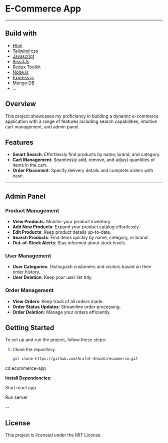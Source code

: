 # E-Commerce App

---

## Build with

- [Html](#html)
- [Tailwind css](#tailwind-css)
- [Javascript](#javascript)
- [ReactJs](#reactjs)
- [Redux Toolkit](#redux-toolkit)
- [Node.js](#node.js)
- [Express.js](#express.js)
- [Mongo DB](#mongo-db)
- ...

## Overview

This project showcases my proficiency in building a dynamic e-commerce application with a range of features including search capabilities, intuitive cart management, and admin panel.

## Features

- **Smart Search**: Effortlessly find products by name, brand, and category.
- **Cart Management**: Seamlessly add, remove, and adjust quantities of items in the cart.
- **Order Placement**: Specify delivery details and complete orders with ease.
---

## Admin Panel

### Product Management

- **View Products**: Monitor your product inventory.
- **Add New Products**: Expand your product catalog effortlessly.
- **Edit Products**: Keep product details up-to-date.
- **Search Products**: Find items quickly by name, category, or brand.
- **Out-of-Stock Alerts**: Stay informed about stock levels.

### User Management

- **User Categories**: Distinguish customers and visitors based on their order history.
- **User Deletion**: Keep your user list tidy.

### Order Management

- **View Orders**: Keep track of all orders made.
- **Order Status Updates**: Streamline order processing.
- **Order Deletion**: Manage your orders efficiently.

## Getting Started

To set up and run the project, follow these steps:

1. Clone the repository.
   ```bash
   git clone https://github.com/Arafat-Shaikh/ecommerce.git

cd ecommerce-app
   
**Install Dependencies:**

  Start react app

  Run server

--

## License

This project is licensed under the MIT License.
